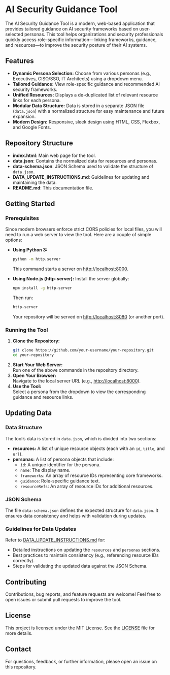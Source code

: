 # AI Security Guidance Tool

The AI Security Guidance Tool is a modern, web-based application that provides tailored guidance on AI security frameworks based on user-selected personas. This tool helps organizations and security professionals quickly access role-specific information—linking frameworks, guidance, and resources—to improve the security posture of their AI systems.

## Features

- **Dynamic Persona Selection:** Choose from various personas (e.g., Executives, CISO/SSO, IT Architects) using a dropdown menu.
- **Tailored Guidance:** View role-specific guidance and recommended AI security frameworks.
- **Unified Resources:** Displays a de-duplicated list of relevant resource links for each persona.
- **Modular Data Structure:** Data is stored in a separate JSON file (`data.json`) with a normalized structure for easy maintenance and future expansion.
- **Modern Design:** Responsive, sleek design using HTML, CSS, Flexbox, and Google Fonts.

## Repository Structure

- **index.html**: Main web page for the tool.
- **data.json**: Contains the normalized data for resources and personas.
- **data-schema.json**: JSON Schema used to validate the structure of `data.json`.
- **DATA_UPDATE_INSTRUCTIONS.md**: Guidelines for updating and maintaining the data.
- **README.md**: This documentation file.

## Getting Started

### Prerequisites

Since modern browsers enforce strict CORS policies for local files, you will need to run a web server to view the tool. Here are a couple of simple options:

- **Using Python 3:**
  ```bash
  python -m http.server
  ```
  This command starts a server on [http://localhost:8000](http://localhost:8000).

- **Using Node.js (http-server):**
  Install the server globally:
  ```bash
  npm install -g http-server
  ```
  Then run:
  ```bash
  http-server
  ```
  Your repository will be served on [http://localhost:8080](http://localhost:8080) (or another port).

### Running the Tool

1. **Clone the Repository:**
   ```bash
   git clone https://github.com/your-username/your-repository.git
   cd your-repository
   ```
2. **Start Your Web Server:**  
   Run one of the above commands in the repository directory.
3. **Open Your Browser:**  
   Navigate to the local server URL (e.g., [http://localhost:8000](http://localhost:8000)).
4. **Use the Tool:**  
   Select a persona from the dropdown to view the corresponding guidance and resource links.

## Updating Data

### Data Structure

The tool’s data is stored in `data.json`, which is divided into two sections:

- **resources:** A list of unique resource objects (each with an `id`, `title`, and `url`).
- **personas:** A list of persona objects that include:
  - `id`: A unique identifier for the persona.
  - `name`: The display name.
  - `frameworks`: An array of resource IDs representing core frameworks.
  - `guidance`: Role-specific guidance text.
  - `resourceRefs`: An array of resource IDs for additional resources.

### JSON Schema

The file `data-schema.json` defines the expected structure for `data.json`. It ensures data consistency and helps with validation during updates.

### Guidelines for Data Updates

Refer to [DATA_UPDATE_INSTRUCTIONS.md](DATA_UPDATE_INSTRUCTIONS.md) for:
- Detailed instructions on updating the `resources` and `personas` sections.
- Best practices to maintain consistency (e.g., referencing resource IDs correctly).
- Steps for validating the updated data against the JSON Schema.

## Contributing

Contributions, bug reports, and feature requests are welcome! Feel free to open issues or submit pull requests to improve the tool.

## License

This project is licensed under the MIT License. See the [LICENSE](LICENSE) file for more details.


## Contact

For questions, feedback, or further information, please open an issue on this repository.